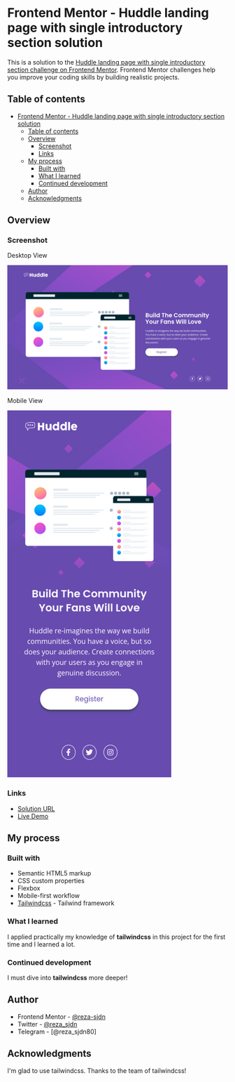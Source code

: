 # Frontend Mentor - Huddle landing page with single introductory section solution

This is a solution to the [Huddle landing page with single introductory section challenge on Frontend Mentor](https://www.frontendmentor.io/challenges/huddle-landing-page-with-a-single-introductory-section-B_2Wvxgi0). Frontend Mentor challenges help you improve your coding skills by building realistic projects. 

## Table of contents

- [Frontend Mentor - Huddle landing page with single introductory section solution](#frontend-mentor---huddle-landing-page-with-single-introductory-section-solution)
  - [Table of contents](#table-of-contents)
  - [Overview](#overview)
    - [Screenshot](#screenshot)
    - [Links](#links)
  - [My process](#my-process)
    - [Built with](#built-with)
    - [What I learned](#what-i-learned)
    - [Continued development](#continued-development)
  - [Author](#author)
  - [Acknowledgments](#acknowledgments)


## Overview


### Screenshot

Desktop View

![](./shots/desktop-screenshot.jpg)

Mobile View 

![](./shots/mobile-screenshot.jpg)

### Links

- [Solution URL](https://github.com/reza-sjdn/huddle-landing-page-with-single-introductory-section)
- [Live Demo](https://reza-sjdn.github.io/huddle-landing-page-with-single-introductory-section)
## My process

### Built with

- Semantic HTML5 markup
- CSS custom properties
- Flexbox
- Mobile-first workflow
- [Tailwindcss](https://reactjs.org/) - Tailwind framework


### What I learned

I applied practically my knowledge of **tailwindcss** in this project
for the first time and I learned a lot.

### Continued development

I must dive into **tailwindcss** more deeper!


## Author

- Frontend Mentor - [@reza-sjdn](https://www.frontendmentor.io/profile/reza-sjdn)
- Twitter - [@reza_sjdn](https://www.twitter.com/reza_sjdn)
- Telegram - [@reza_sjdn80]


## Acknowledgments

I'm glad to use tailwindcss. Thanks to the team of tailwindcss!